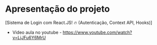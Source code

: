 # Apresentação do projeto

[Sistema de Login com React.JS! 🔥 (Autenticação, Context API, Hooks)]
 - Video aula no youtube - https://www.youtube.com/watch?v=LjJFu6Y6MrU
